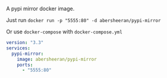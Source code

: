 A pypi mirror docker image.

Just run `docker run -p "5555:80" -d abersheeran/pypi-mirror`

Or use `docker-compose` with `docker-compose.yml`

```yaml
version: "3.3"
services:
  pypi-mirror:
    image: abersheeran/pypi-mirror
    ports:
      - "5555:80"
```
